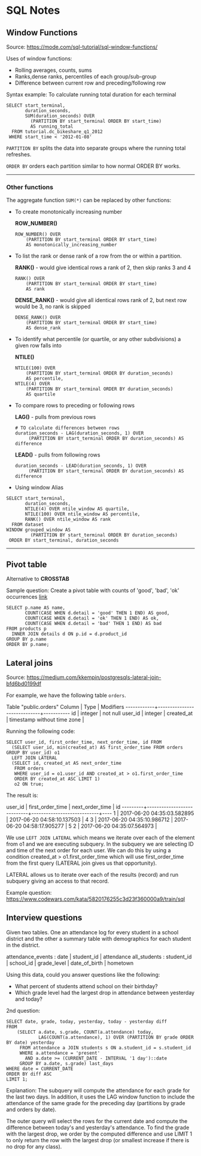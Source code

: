 # SQL Notes

## Window Functions 
Source: https://mode.com/sql-tutorial/sql-window-functions/

Uses of window functions:
- Rolling averages, counts, sums 
- Ranks,dense ranks, percentiles of each group/sub-group
- Difference between current row and preceding/following row

Syntax example: To calculate running total duration for each terminal
```
SELECT start_terminal,
       duration_seconds,
       SUM(duration_seconds) OVER
         (PARTITION BY start_terminal ORDER BY start_time)
         AS running_total
  FROM tutorial.dc_bikeshare_q1_2012
 WHERE start_time < '2012-01-08'
```
`PARTITION BY` splits the data into separate groups where the running total refreshes.

`ORDER BY` orders each partition similar to how normal ORDER BY works.

---

### Other functions 
The aggregate function `SUM(*)` can be replaced by other functions:
- To create monotonically increasing number

	**ROW_NUMBER()**
	```
	ROW_NUMBER() OVER 
		(PARTITION BY start_terminal ORDER BY start_time) 
		AS monotonically_increasing_number
	```

- To list the rank or dense rank of a row from the or within a partition. 

	**RANK()** - would give identical rows a rank of 2, then skip ranks 3 and 4
	```
	RANK() OVER 
		(PARTITION BY start_terminal ORDER BY start_time) 
		AS rank
	```

	**DENSE_RANK()** - would give all identical rows rank of 2, but next row would be 3, no rank is skipped
	```
	DENSE_RANK() OVER
		(PARTITION BY start_terminal ORDER BY start_time)
		AS dense_rank
	```

- To identify what percentile (or quartile, or any other subdivisions) a given row falls into

	**NTILE()**
	```
	NTILE(100) OVER
		(PARTITION BY start_terminal ORDER BY duration_seconds)
		AS percentile,
	NTILE(4) OVER
		(PARTITION BY start_terminal ORDER BY duration_seconds)
		AS quartile
	```
- To compare rows to preceding or following rows

	**LAG()** - pulls from previous rows
	```
	# TO calculate differences between rows
	duration_seconds - LAG(duration_seconds, 1) OVER
         (PARTITION BY start_terminal ORDER BY duration_seconds) AS difference
    ```

    **LEAD()** - pulls from following rows
    ```
    duration_seconds - LEAD(duration_seconds, 1) OVER
         (PARTITION BY start_terminal ORDER BY duration_seconds) AS difference
    ```
	
- Using window Alias
```
SELECT start_terminal,
       duration_seconds,
       NTILE(4) OVER ntile_window AS quartile,
       NTILE(100) OVER ntile_window AS percentile,
       RANK() OVER ntile_window AS rank
  FROM dataset
WINDOW grouped_window AS
         (PARTITION BY start_terminal ORDER BY duration_seconds)
 ORDER BY start_terminal, duration_seconds
 ```

 ---

## Pivot table 

Alternative to **CROSSTAB**

Sample question: Create a pivot table with counts of 'good', 'bad', 'ok' occurrences [link](https://www.codewars.com/kata/5982020284a83baf2f00001c/train/sql)
```
SELECT p.name AS name,
       COUNT(CASE WHEN d.detail = 'good' THEN 1 END) AS good,
       COUNT(CASE WHEN d.detail = 'ok' THEN 1 END) AS ok,
       COUNT(CASE WHEN d.detail = 'bad' THEN 1 END) AS bad
FROM products p 
  INNER JOIN details d ON p.id = d.product_id
GROUP BY p.name
ORDER BY p.name;
```

## Lateral joins

Source: https://medium.com/kkempin/postgresqls-lateral-join-bfd6bd0199df 

For example, we have the following table `orders`.

Table "public.orders"
   Column   |            Type             | Modifiers
------------+-----------------------------+-----------
 id         | integer                     | not null
 user_id    | integer                     |
 created_at | timestamp without time zone |

Running the following code:
```
SELECT user_id, first_order_time, next_order_time, id FROM
  (SELECT user_id, min(created_at) AS first_order_time FROM orders GROUP BY user_id) o1
  LEFT JOIN LATERAL
  (SELECT id, created_at AS next_order_time
   FROM orders
   WHERE user_id = o1.user_id AND created_at > o1.first_order_time
   ORDER BY created_at ASC LIMIT 1)
   o2 ON true;
```
The result is:

 user_id |      first_order_time      |      next_order_time       | id
---------+----------------------------+----------------------------+----
       1 | 2017-06-20 04:35:03.582895 | 2017-06-20 04:58:10.137503 |  4
       3 | 2017-06-20 04:35:10.986712 | 2017-06-20 04:58:17.905277 |  5
       2 | 2017-06-20 04:35:07.564973 |                   

We use `LEFT JOIN LATERAL` which means we iterate over each of the element from o1 and we are executing subquery.
In the subquery we are selecting ID and time of the next order for each user. We can do this by using a condition created_at > o1.first_order_time which will use first_order_time from the first query (LATERAL join gives us that opportunity).

LATERAL allows us to iterate over each of the results (record) and run subquery giving an access to that record.

Example question: https://www.codewars.com/kata/5820176255c3d23f360000a9/train/sql

## Interview questions

Given two tables. One an attendance log for every student in a school district and the other a summary table with demographics for each student in the district.

attendance_events : date | student_id | attendance
all_students : student_id | school_id | grade_level | date_of_birth | hometown

Using this data, could you answer questions like the following:
- What percent of students attend school on their birthday?
- Which grade level had the largest drop in attendance between yesterday and today?


2nd question:
```
SELECT date, grade, today, yesterday, today - yesterday diff
FROM 
    (SELECT a.date, s.grade, COUNT(a.attendance) today, 
            LAG(COUNT(a.attendance), 1) OVER (PARTITION BY grade ORDER BY date) yesterday
     FROM attendance a JOIN students s ON a.student_id = s.student_id     
     WHERE a.attendance = 'present' 
       AND a.date >= (CURRENT_DATE - INTERVAL '1 day')::date    
     GROUP BY a.date, s.grade) last_days 
WHERE date = CURRENT_DATE 
ORDER BY diff ASC 
LIMIT 1;
```

Explanation: The subquery will compute the attendance for each grade for the last two days. In addition, it uses the LAG window function to include the attendance of the same grade for the preceding day (partitions by grade and orders by date).

The outer query will select the rows for the current date and compute the difference between today's and yesterday's attendance. To find the grade with the largest drop, we order by the computed difference and use LIMIT 1 to only return the row with the largest drop (or smallest increase if there is no drop for any class).
